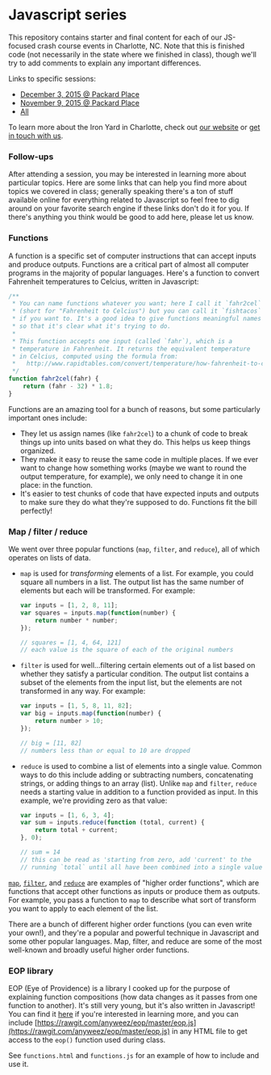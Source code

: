 # Javascript series
This repository contains starter and final content for each of our JS-focused crash course events in Charlotte, NC. Note that this is finished code (not necessarily in the state where we finished in class), though we'll try to add comments to explain any important differences.

Links to specific sessions:
- [December 3, 2015 @ Packard Place](https://github.com/TIY-Charlotte-Frontend-Engineering/cc-javascript-series/tree/2015-12-03)
- [November 9, 2015 @ Packard Place](https://github.com/TIY-Charlotte-Frontend-Engineering/cc-javascript-series/tree/2015-11-09)
- [All](https://github.com/TIY-Charlotte-Frontend-Engineering/cc-javascript-series/branches)

To learn more about the Iron Yard in Charlotte, check out [our website](http://theironyard.com/locations/charlotte/) or [get in touch with us](mailto:wes@theironyard.com).

### Follow-ups
After attending a session, you may be interested in learning more about particular topics. Here are some links that can help you find more about topics we covered in class; generally speaking there's a ton of stuff available online for everything related to Javascript so feel free to dig around on your favorite search engine if these links don't do it for you. If there's anything you think would be good to add here, please let us know.

### Functions
A function is a specific set of computer instructions that can accept inputs and produce outputs. Functions are a critical part of almost all computer programs in the majority of popular languages. Here's a function to convert Fahrenheit temperatures to Celcius, written in Javascript:

```js
/**
 * You can name functions whatever you want; here I call it `fahr2cel` 
 * (short for "Fahrenheit to Celcius") but you can call it `fishtacos` 
 * if you want to. It's a good idea to give functions meaningful names 
 * so that it's clear what it's trying to do.
 *
 * This function accepts one input (called `fahr`), which is a 
 * temperature in Fahrenheit. It returns the equivalent temperature 
 * in Celcius, computed using the formula from:
 *   http://www.rapidtables.com/convert/temperature/how-fahrenheit-to-celsius.htm
 */
function fahr2cel(fahr) {
    return (fahr - 32) * 1.8;
}
```

Functions are an amazing tool for a bunch of reasons, but some particularly important ones include:

- They let us assign names (like `fahr2cel`) to a chunk of code to break things up into units based on what they do. This helps us keep things organized.
- They make it easy to reuse the same code in multiple places. If we ever want to change how something works (maybe we want to round the output temperature, for example), we only need to change it in one place: in the function.
- It's easier to test chunks of code that have expected inputs and outputs to make sure they do what they're supposed to do. Functions fit the bill perfectly!

### Map / filter / reduce
We went over three popular functions (`map`, `filter`, and `reduce`), all of which operates on lists of data.

- `map` is used for *transforming* elements of a list. For example, you could square all numbers in a list. The output list has the same number of elements but each will be transformed. For example:

    ```js
    var inputs = [1, 2, 8, 11];
    var squares = inputs.map(function(number) {
        return number * number;
    });
    
    // squares = [1, 4, 64, 121]
    // each value is the square of each of the original numbers
    ```
- `filter` is used for well...filtering certain elements out of a list based on whether they satisfy a particular condition. The output list contains a subset of the elements from the input list, but the elements are not transformed in any way. For example:

    ```js
    var inputs = [1, 5, 8, 11, 82];
    var big = inputs.map(function(number) {
        return number > 10;
    });
    
    // big = [11, 82]
    // numbers less than or equal to 10 are dropped
    ```

- `reduce` is used to combine a list of elements into a single value. Common ways to do this include adding or subtracting numbers, concatenating strings, or adding things to an array (list). Unlike `map` and `filter`, `reduce` needs a starting value in addition to a function provided as input. In this example, we're providing zero as that value:

    ```js
    var inputs = [1, 6, 3, 4];
    var sum = inputs.reduce(function (total, current) {
        return total + current;
    }, 0);
    
    // sum = 14
    // this can be read as 'starting from zero, add 'current' to the 
    // running `total` until all have been combined into a single value
    ```

[`map`](https://developer.mozilla.org/en-US/docs/Web/JavaScript/Reference/Global_Objects/Array/map), [`filter`](https://developer.mozilla.org/en-US/docs/Web/JavaScript/Reference/Global_Objects/Array/filter), and [`reduce`](https://developer.mozilla.org/en-US/docs/Web/JavaScript/Reference/Global_Objects/Array/reduce) are examples of "higher order functions", which are functions that accept other functions as inputs or produce them as outputs. For example, you pass a function to `map` to describe what sort of transform you want to apply to each element of the list.

There are a bunch of different higher order functions (you can even write your own!), and they're a popular and powerful technique in Javascript and some other popular languages. Map, filter, and reduce are some of the most well-known and broadly useful higher order functions.

### EOP library
EOP (Eye of Providence) is a library I cooked up for the purpose of explaining function compositions (how data changes as it passes from one function to another). It's still very young, but it's also written in Javascript! You can find it [here](https://github.com/anyweez/eop) if you're interested in learning more, and you can include [https://rawgit.com/anyweez/eop/master/eop.js](https://rawgit.com/anyweez/eop/master/eop.js) in any HTML file to get access to the `eop()` function used during class. 

See `functions.html` and `functions.js` for an example of how to include and use it.